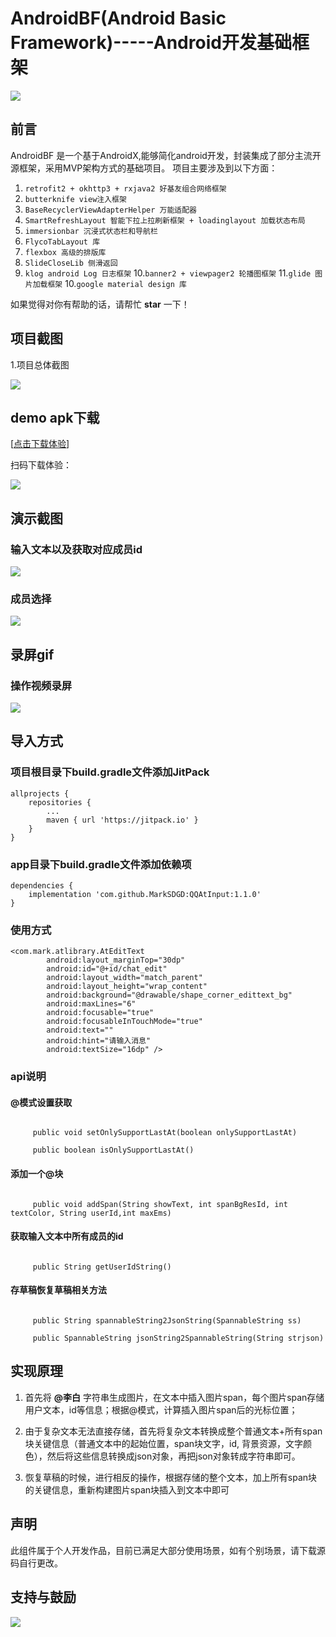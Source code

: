 # AndroidBF(Android Basic Framework)-----Android开发基础框架

[![](https://jitpack.io/v/MarkSDGD/QQAtInput.svg)](https://jitpack.io/#MarkSDGD/QQAtInput)

## 前言
AndroidBF 是一个基于AndroidX,能够简化android开发，封装集成了部分主流开源框架，采用MVP架构方式的基础项目。
项目主要涉及到以下方面：
1. `retrofit2 + okhttp3 + rxjava2 好基友组合网络框架`
2. `butterknife view注入框架`
3. `BaseRecyclerViewAdapterHelper 万能适配器`
4. `SmartRefreshLayout 智能下拉上拉刷新框架 + loadinglayout 加载状态布局`
5. `immersionbar 沉浸式状态栏和导航栏`
6. `FlycoTabLayout 库`
7. `flexbox 高级的排版库`
8. `SlideCloseLib 侧滑返回`
9. `klog android Log 日志框架`
10.`banner2 + viewpager2 轮播图框架`
11.`glide 图片加载框架`
10.`google material design 库`

如果觉得对你有帮助的话，请帮忙 **star** 一下！

## 项目截图

1.项目总体截图

![](https://raw.githubusercontent.com/MarkSDGD/repositoryResources/main/AndroidBF/111.jpg)


## demo apk下载

[[点击下载体验](https://raw.githubusercontent.com/MarkSDGD/repositoryResources/main/QQAtInput/QQAtInput.apk)]

扫码下载体验：

![](https://raw.githubusercontent.com/MarkSDGD/repositoryResources/main/QQAtInput/download_qrcode.png)


## 演示截图

### 输入文本以及获取对应成员id
![](https://raw.githubusercontent.com/MarkSDGD/repositoryResources/main/QQAtInput/inputAndMemberId.png)

### 成员选择
![](https://raw.githubusercontent.com/MarkSDGD/repositoryResources/main/QQAtInput/memberSelect.png)


## 录屏gif

### 操作视频录屏
![](https://raw.githubusercontent.com/MarkSDGD/repositoryResources/main/QQAtInput/QQAtInputVideo.gif)


## 导入方式
### 项目根目录下build.gradle文件添加JitPack
```
allprojects {
    repositories {
        ...
        maven { url 'https://jitpack.io' }
    }
}
```

###  app目录下build.gradle文件添加依赖项
```
dependencies {
    implementation 'com.github.MarkSDGD:QQAtInput:1.1.0'
}
```

###  使用方式
```
<com.mark.atlibrary.AtEditText
        android:layout_marginTop="30dp"
        android:id="@+id/chat_edit"
        android:layout_width="match_parent"
        android:layout_height="wrap_content"
        android:background="@drawable/shape_corner_edittext_bg"
        android:maxLines="6"
        android:focusable="true"
        android:focusableInTouchMode="true"
        android:text=""
        android:hint="请输入消息"
        android:textSize="16dp" />
```

###  api说明
####  @模式设置获取
```

     public void setOnlySupportLastAt(boolean onlySupportLastAt)

     public boolean isOnlySupportLastAt()

```
####  添加一个@块
```

     public void addSpan(String showText, int spanBgResId, int textColor, String userId,int maxEms)

```

####  获取输入文本中所有成员的id
```

     public String getUserIdString()

```

####  存草稿恢复草稿相关方法
```

     public String spannableString2JsonString(SpannableString ss)

     public SpannableString jsonString2SpannableString(String strjson)

```



## 实现原理

1. 首先将 **@李白** 字符串生成图片，在文本中插入图片span，每个图片span存储用户文本，id等信息；根据@模式，计算插入图片span后的光标位置；

2. 由于复杂文本无法直接存储，首先将复杂文本转换成整个普通文本+所有span块关键信息（普通文本中的起始位置，span块文字，id, 背景资源，文字颜色），然后将这些信息转换成json对象，再把json对象转成字符串即可。

3. 恢复草稿的时候，进行相反的操作，根据存储的整个文本，加上所有span块的关键信息，重新构建图片span块插入到文本中即可

## 声明

此组件属于个人开发作品，目前已满足大部分使用场景，如有个别场景，请下载源码自行更改。

## 支持与鼓励
![](https://raw.githubusercontent.com/MarkSDGD/repositoryResources/main/QQAtInput/donate.png)
